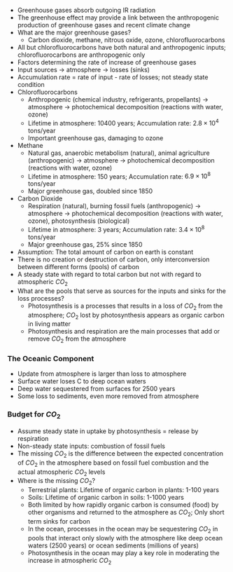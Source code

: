- Greenhouse gases absorb outgoing IR radiation
- The greenhouse effect may provide a link between the anthropogenic production of greenhouse gases and recent climate change
- What are the major greenhouse gases?
	- Carbon dioxide, methane, nitrous oxide, ozone, chlorofluorocarbons
- All but chlorofluorocarbons have both natural and anthropogenic inputs; chlorofluorocarbons are anthropogenic only
- Factors determining the rate of increase of greenhouse gases
- Input sources -> atmosphere -> losses (sinks)
- Accumulation rate = rate of input - rate of losses; not steady state condition
- Chlorofluorocarbons
	- Anthropogenic (chemical industry, refrigerants, propellants) -> atmosphere -> photochemical decomposition (reactions with water, ozone)
	- Lifetime in atmosphere: 10400 years; Accumulation rate: $2.8\times10^4$ tons/year
	- Important greenhouse gas, damaging to ozone
- Methane
	- Natural gas, anaerobic metabolism (natural), animal agriculture (anthropogenic) -> atmosphere -> photochemical decomposition (reactions with water, ozone)
	- Lifetime in atmosphere: 150 years; Accumulation rate: $6.9\times10^8$ tons/year
	- Major greenhouse gas, doubled since 1850
- Carbon Dioxide
	- Respiration (natural), burning fossil fuels (anthropogenic) -> atmosphere -> photochemical decomposition (reactions with water, ozone), photosynthesis (biological)
	- Lifetime in atmosphere: 3 years; Accumulation rate: $3.4\times10^8$ tons/year
	- Major greenhouse gas, $25\%$ since 1850
- Assumption: The total amount of carbon on earth is constant
- There is no creation or destruction of carbon, only interconversion between different forms (pools) of carbon
- A steady state with regard to total carbon but not with regard to atmospheric $CO_2$
- What are the pools that serve as sources for the inputs and sinks for the loss processes?
	- Photosynthesis is a processes that results in a loss of $CO_2$ from the atmosphere; $CO_2$ lost by photosynthesis appears as organic carbon in living matter
	- Photosynthesis and respiration are the main processes that add or remove $CO_2$ from the atmosphere
### The Oceanic Component
- Update from atmosphere is larger than loss to atmosphere
- Surface water loses C to deep ocean waters
- Deep water sequestered from surfaces for 2500 years
- Some loss to sediments, even more removed from atmosphere
### Budget for $CO_2$
- Assume steady state in uptake by photosynthesis = release by respiration
- Non-steady state inputs: combustion of fossil fuels
- The missing $CO_2$ is the difference between the expected concentration of $CO_2$ in the atmosphere based on fossil fuel combustion and the actual atmospheric $CO_2$ levels
- Where is the missing $CO_2$?
	- Terrestrial plants: Lifetime of organic carbon in plants: 1-100 years
	- Soils: Lifetime of organic carbon in soils: 1-1000 years
	- Both limited by how rapidly organic carbon is consumed (food) by other organisms and returned to the atmosphere as $CO_2$; Only short term sinks for carbon
	- In the ocean, processes in the ocean may be sequestering $CO_2$ in pools that interact only slowly with the atmosphere like deep ocean waters (2500 years) or ocean sediments (millions of years)
	- Photosynthesis in the ocean may play a key role in moderating the increase in atmospheric $CO_2$